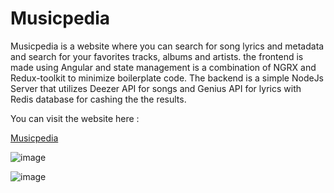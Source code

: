 # Musicpedia

Musicpedia is a website where you can search for song lyrics and metadata and search for your favorites tracks, albums and artists. 
the frontend is made using Angular and state management is a combination of NGRX and Redux-toolkit to minimize boilerplate code. 
The backend is a simple NodeJs Server that utilizes Deezer API for songs and Genius API for lyrics with Redis database for cashing the the results.

You can visit the website here :

[Musicpedia](https://musicpedia.abdelrahman-hegab.com/)

![image](https://user-images.githubusercontent.com/63824808/174686950-b281c772-57e6-4ce1-8ffc-17b3286a5fd7.png)

![image](https://user-images.githubusercontent.com/63824808/174687003-5674b58b-47e1-45ac-b3ea-3e547169053d.png)

